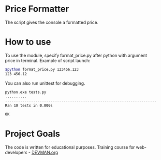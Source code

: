 # Price Formatter

The script gives the console a formatted price.

# How to use

To use the module, specify format_price.py after python with argument price in terminal.
Example of script launch:

```Bash
$python format_price.py 123456.123
123 456.12
```

You can also run unittest for debugging.

```Bash
python.exe tests.py
..........
----------------------------------------------------------------------
Ran 10 tests in 0.000s

OK
```

# Project Goals

The code is written for educational purposes. Training course for web-developers - [DEVMAN.org](https://devman.org)
